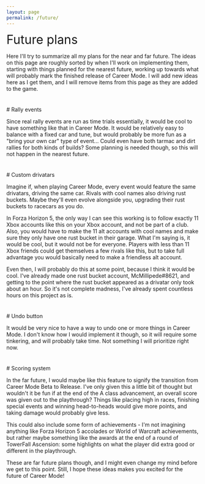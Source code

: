 ```yaml
---
layout: page
permalink: /future/
---
```



<font size="6">Future plans</font>
<div style="margin-top: 15px"></div>

Here I'll try to summarize all my plans for the near and far future.
The ideas on this page are roughly sorted by when I'll work on implementing them, starting with things planned for the nearest future, working up towards what will probably mark the finished release of Career Mode.
I will add new ideas here as I get them, and I will remove items from this page as they are added to the game.


<div style="margin-top: 37px"></div>
# Rally events

Since real rally events are run as time trials essentially, it would be cool to have something like that in Career Mode.
It would be relatively easy to balance with a fixed car and tune, but would probably be more fun as a "bring your own car" type of event...
Could even have both tarmac and dirt rallies for both kinds of builds?
Some planning is needed though, so this will not happen in the nearest future.


<div style="margin-top: 37px"></div>
# Custom drivatars

Imagine if, when playing Career Mode, every event would feature the same drivatars, driving the same car.
Rivals with cool names also driving rust buckets.
Maybe they'll even evolve alongside you, upgrading their rust buckets to racecars as you do.

In Forza Horizon 5, the only way I can see this working is to follow exactly 11 Xbox accounts like this on your Xbox account, and not be part of a club.
Also, you would have to make the 11 alt accounts with cool names and make sure they only have one rust bucket in their garage.
What I'm saying is, it would be cool, but it would not be for everyone.
Players with less than 11 Xbox friends could get themselves a few rivals like this, but to take full advantage you would basically need to make a friendless alt account.

Even then, I will probably do this at some point, because I think it would be cool.
I've already made one rust bucket account, McMillipede#8621, and getting to the point where the rust bucket appeared as a drivatar only took about an hour.
So it's not complete madness, I've already spent countless hours on this project as is.


<div style="margin-top: 37px"></div>
# Undo button

It would be very nice to have a way to undo one or more things in Career Mode.
I don't know how I would implement it though, so it will require some tinkering, and will probably take time.
Not something I will prioritize right now.


<div style="margin-top: 37px"></div>
# Scoring system

In the far future, I would maybe like this feature to signify the transition from Career Mode Beta to Release.
I've only given this a little bit of thought but wouldn't it be fun if at the end of the A class advancement, an overall score was given out to the playthrough?
Things like placing high in races, finishing special events and winning head-to-heads would give more points, and taking damage would probably give less.

This could also include some form of achievements - I'm not imagining anything like Forza Horizon 5 accolades or World of Warcraft achievements, but rather maybe something like the awards at the end of a round of TowerFall Ascension:
some highlights on what the player did extra good or different in the playthrough.

These are far future plans though, and I might even change my mind before we get to this point.
Still, I hope these ideas makes you excited for the future of Career Mode!

